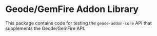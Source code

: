 # Geode/GemFire Addon Library

This package contains code for testing the `geode-addon-core` API that supplements the Geode/GemFire API.
